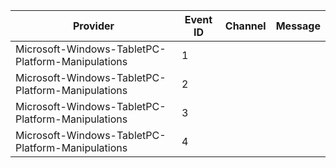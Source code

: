 Provider                                           |  Event ID  |  Channel  |  Message
---------------------------------------------------|------------|-----------|---------
Microsoft-Windows-TabletPC-Platform-Manipulations  |  1         |           |
Microsoft-Windows-TabletPC-Platform-Manipulations  |  2         |           |
Microsoft-Windows-TabletPC-Platform-Manipulations  |  3         |           |
Microsoft-Windows-TabletPC-Platform-Manipulations  |  4         |           |